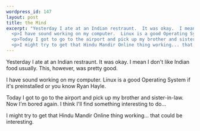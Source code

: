 ```yaml
--- 
wordpress_id: 147
layout: post
title: the Mind
excerpt: "Yesterday I ate at an Indian restraunt.  It was okay.  I mean I don't like Indian food usually.  This, however, was pretty good.\r\n\
  <p>I have sound working on my computer.  Linux is a good Operating System if it's preinstalled or you know Ryan Hayle.\r\n\
  <p>Today I got to go to the airport and pick up my brother and sister-in-law.  Now I'm bored again.  I think I'll find something interesting to do...\r\n\
  <p>I might try to get that Hindu Mandir Online thing working... that could be interesting.  "
---
```

Yesterday I ate at an Indian restraunt.  It was okay.  I mean I don't like Indian food usually.  This, however, was pretty good.
<p>I have sound working on my computer.  Linux is a good Operating System if it's preinstalled or you know Ryan Hayle.
<p>Today I got to go to the airport and pick up my brother and sister-in-law.  Now I'm bored again.  I think I'll find something interesting to do...
<p>I might try to get that Hindu Mandir Online thing working... that could be interesting.  

